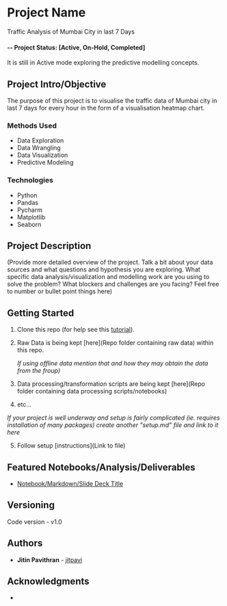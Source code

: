 # Project Name
Traffic Analysis of Mumbai City in last 7 Days

#### -- Project Status: [Active, On-Hold, Completed]
It is still in Active mode exploring the predictive modelling concepts.

## Project Intro/Objective
The purpose of this project is to visualise the traffic data of Mumbai city in last 7 days for every hour in the form of a visualisation heatmap chart.

### Methods Used
* Data Exploration
* Data Wrangling
* Data Visualization
* Predictive Modeling

### Technologies
* Python
* Pandas
* Pycharm
* Matplotlib
* Seaborn 

## Project Description
(Provide more detailed overview of the project.  Talk a bit about your data sources and what questions and hypothesis you are exploring. What specific data analysis/visualization and modelling work are you using to solve the problem? What blockers and challenges are you facing?  Feel free to number or bullet point things here)

## Getting Started

1. Clone this repo (for help see this [tutorial](https://help.github.com/articles/cloning-a-repository/)).
2. Raw Data is being kept [here](Repo folder containing raw data) within this repo.

    *If using offline data mention that and how they may obtain the data from the froup)*
    
3. Data processing/transformation scripts are being kept [here](Repo folder containing data processing scripts/notebooks)
4. etc...

*If your project is well underway and setup is fairly complicated (ie. requires installation of many packages) create another "setup.md" file and link to it here*  

5. Follow setup [instructions](Link to file)

## Featured Notebooks/Analysis/Deliverables
* [Notebook/Markdown/Slide Deck Title](link)

## Versioning
Code version - v1.0

## Authors

* **Jitin Pavithran** - [jitpavi](https://github.com/jitpavi)

## Acknowledgments

* 
